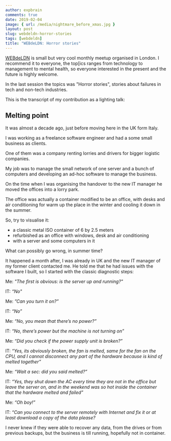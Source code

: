 ```yaml
---
author: expbrain
comments: true
date: 2019-02-04
image: { url: /media/nightmare_before_xmas.jpg }
layout: post
slug: webdeldn-horror-stories
tags: [webdeldn]
title: "WEBdeLDN: Horror stories"
---
```


[WEBdeLDN](http://webdeldn.rocks/) is small but very cool monthly meetup organised in London. I recommend it to everyone, the top[ics ranges from technology to management to mental health, so everyone interested in the present and the future is highly welcome.

In the last session the topics was "Horror stories", stories about failures in tech and non-tech industries.

This is the transcript of my contribution as a lighting talk:

## Melting point

It was almost a decade ago, just before moving here in the UK form Italy.

I was working as a freelance software engineer and had a some small business as clients.

One of them was a company renting lorries and drivers for bigger logistic companies.

My job was to manage the small network of one server and a bunch of computers and developing an ad-hoc software to manage the business.

On the time when I was organising the handover to the new IT manager he moved the offices into a lorry park.

The office was actually a container modified to be an office, with desks and air conditioning for warm up the place in the winter and cooling it down in the summer.

So, try to visualise it:

- a classic metal ISO container of 6 by 2.5 meters
- refurbished as an office with windows, desk and air conditioning
- with a server and some computers in it

What can possibly go wrong, in summer time?

It happened a month after, I was already in UK and the new IT manager of my former client contacted me.
He told me that he had issues with the software I built, so I started with the classic diagnostic steps:

Me: _"The first is obvious: is the server up and running?"_

IT: _“No"_

Me: _”Can you turn it on?”_

IT: _“No”_

Me: _“No, you mean that there’s no power?”_

IT: _“No, there’s power but the machine is not turning on”_

Me: _“Did you check if the power supply unit is broken?”_

IT: _“Yes, its obviously broken, the fan is melted, same for the fan on the CPU, and I cannot disconnect any part of the hardware because is kind of melted together”_

Me: _“Wait a sec: did you said melted?”_

IT: _“Yes, they shut down the AC every time they are not in the office but leave the server on, and in the weekend was so hot inside the container that the hardware melted and failed”_

Me: _“Oh boy!”_

IT: _“Can you connect to the server remotely with Internet and fix it or at least download a copy of the data please?_

I never knew if they were able to recover any data, from the drives or from previous backups, but the business is till running, hopefully not in container.
